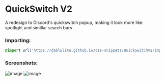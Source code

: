 # QuickSwitch V2
A redesign to Discord's quickswitch popup, making it look more like spotlight and simillar search bars

### Importing:
```css
@import url("https://dablulite.github.io/css-snippets/QuickSwitchV2/import.css");
```

### Screenshots:
![image](https://github.com/DaBluLite/css-snippets/assets/73998678/90e0ed90-ae04-4f2c-9278-379f3d50b85a)
![image](https://github.com/DaBluLite/css-snippets/assets/73998678/4cbeef4a-6605-4006-9305-28c846f8b1c9)
